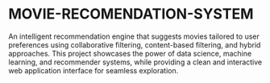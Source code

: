 # MOVIE-RECOMENDATION-SYSTEM
An intelligent recommendation engine that suggests movies tailored to user preferences using collaborative filtering, content-based filtering, and hybrid approaches. This project showcases the power of data science, machine learning, and recommender systems, while providing a clean and interactive web application interface for seamless exploration.
